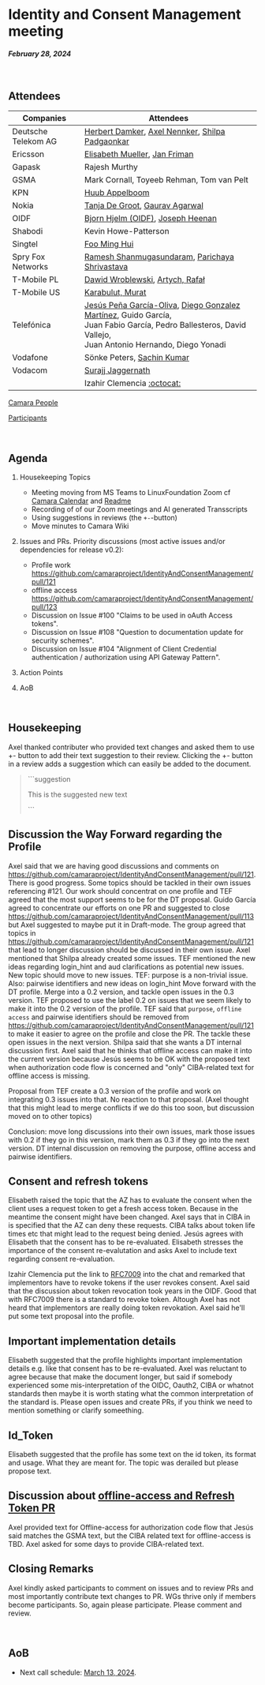 # Identity and Consent Management meeting

#### *February 28, 2024*

<br>

## Attendees

| Companies | Attendees |
| --------- | --------- |
| Deutsche Telekom AG | [Herbert Damker](https://wiki.camaraproject.org/display/~hdamker), [Axel Nennker](https://wiki.camaraproject.org/display/~ignisvulpis), [Shilpa Padgaonkar](https://wiki.camaraproject.org/display/~shilpa.padgaonkar) |
| Ericsson  | [Elisabeth Mueller](https://wiki.camaraproject.org/display/~elisabethmueller), [Jan Friman](https://wiki.camaraproject.org/display/~Jan_Friman) |
| Gapask    | Rajesh Murthy |
| GSMA      | Mark Cornall, Toyeeb Rehman, Tom van Pelt |
| KPN       | [Huub Appelboom](https://github.com/HuubAppelboom) |
| Nokia     | [Tanja De Groot](https://wiki.camaraproject.org/display/~TanjaDeGroot), [Gaurav Agarwal](https://wiki.camaraproject.org/display/~gaurav2192) |
| OIDF      | [Bjorn Hjelm (OIDF)](https://github.com/bhjelm), [Joseph Heenan](https://github.com/jogu)  |
| Shabodi   | Kevin Howe-Patterson |
| Singtel   | [Foo Ming Hui](https://wiki.camaraproject.org/display/~mhfoo) |
| Spry Fox Networks | [Ramesh Shanmugasundaram](https://wiki.camaraproject.org/display/~sfnuser), [Parichaya Shrivastava](https://wiki.camaraproject.org/display/~lfsfn) |
| T-Mobile PL | [Dawid Wroblewski](https://github.com/DT-DawidWroblewski), [Artych, Rafał](https://wiki.camaraproject.org/display/~rart) |
| T-Mobile US | [Karabulut, Murat](https://wiki.camaraproject.org/display/~gmuratk) |
| Telefónica | [Jesús Peña García-Oliva](https://github.com/jpengar), [Diego Gonzalez Martínez](https://github.com/diegogonmar), Guido García,<br> Juan Fabio García, Pedro Ballesteros, David Vallejo,<br> Juan Antonio Hernando, Diego Yonadi |
| Vodafone  | Sönke Peters, [Sachin Kumar](https://wiki.camaraproject.org/display/~sachinvodafone)|
| Vodacom | [Surajj Jaggernath](https://wiki.camaraproject.org/display/~surajjj) |
|| Izahir Clemencia [:octocat:](https://github.com/izahirclemencia) |

[Camara People](https://wiki.camaraproject.org/browsepeople.action)

[Participants](https://github.com/camaraproject/Governance/blob/main/PARTICIPANTS.MD)

<br>

## Agenda

1. Housekeeping Topics
   - Meeting moving from MS Teams to LinuxFoundation Zoom cf [Camara Calendar](https://lists.camaraproject.org/calendar) and [Readme](https://github.com/camaraproject/IdentityAndConsentManagement/blob/main/README.md)
   - Recording of of our Zoom meetings and AI generated Transscripts
   - Using suggestions in reviews (the `+-`-button)
   - Move minutes to Camara Wiki
3. Issues and PRs. Priority discussions (most active issues and/or dependencies for release v0.2):
    - Profile work [https://github.com/camaraproject/IdentityAndConsentManagement/pull/121 ](https://github.com/camaraproject/IdentityAndConsentManagement/issues/122)
    - offline access https://github.com/camaraproject/IdentityAndConsentManagement/pull/123
    - Discussion on Issue #100 "Claims to be used in oAuth Access tokens".
    - Discussion on Issue #108 "Question to documentation update for security schemes".
    - Discussion on Issue #104 "Alignment of Client Credential authentication / authorization using API Gateway Pattern".

5. Action Points
6. AoB

<br>

## Housekeeping 

Axel thanked contributer who provided text changes and asked them to use +- button to add their text suggestion to their review. Clicking the +- button in a review adds a suggestion which can easily be added to the document.

> \`\`\`suggestion
> 
> This is the suggested new text
> 
> \`\`\` 


## Discussion the Way Forward regarding the Profile

Axel said that we are having good discussions and comments on https://github.com/camaraproject/IdentityAndConsentManagement/pull/121.
There is good progress. Some topics should be tackled in their own issues referencing #121.
Our work should concentrat on one profile and TEF agreed that the most support seems to be for the DT proposal.
Guido García agreed to concentrate our efforts on one PR and suggested to close https://github.com/camaraproject/IdentityAndConsentManagement/pull/113 but Axel suggested to maybe put it in Draft-mode.
The group agreed that topics in https://github.com/camaraproject/IdentityAndConsentManagement/pull/121 that lead to longer discussion should be discussed in their own issue.
Axel mentioned that Shilpa already created some issues. TEF mentioned the new ideas regarding login_hint and aud clarifications as potential new issues.
New topic should move to new issues. TEF: purpose is a non-trivial issue. Also: pairwise identifiers and new ideas on login_hint
Move forward with the DT profile. Merge into a 0.2 version, and tackle open issues in the 0.3 version.
TEF proposed to use the label 0.2 on issues that we seem likely to make it into the 0.2 version of the profile.
TEF said that `purpose`, `offline access` and pairwise identifiers should be removed from https://github.com/camaraproject/IdentityAndConsentManagement/pull/121 to make it easier to agree on the profile and close the PR. The tackle these open issues in the next version.
Shilpa said that she wants a DT internal discussion first. Axel said that he thinks that offline access can make it into the current version because Jesús seems to be OK with the proposed text when authorization code flow is concerned and "only" CIBA-related text for offline access is missing.

Proposal from TEF create a 0.3 version of the profile and work on integrating 0.3 issues into that. No reaction to that proposal.
(Axel thought that this might lead to merge conflicts if we do this too soon, but discussion moved on to other topics)

Conclusion: move long discussions into their own issues, mark those issues with 0.2 if they go in this version, mark them as 0.3 if they go into the next version.
DT internal discussion on removing the purpose, offline access and pairwise identifiers.

## Consent and refresh tokens

Elisabeth raised the topic that the AZ has to evaluate the consent when the client uses a request token to get a fresh access token. Because in the meantime the consent might have been changed.
Axel says that in CIBA in is specified that the AZ can deny these requests. CIBA talks about token life times etc that might lead to the request being denied.
Jesús agrees with Elisabeth that the consent has to be re-evaluated.
Elisabeth stresses the importance of the consent re-evalutation and asks Axel to include text regarding consent re-evaluation.

Izahir Clemencia put the link to [RFC7009](https://datatracker.ietf.org/doc/html/rfc7009) into the chat and remarked that implementors have to revoke tokens if the user revokes consent.
Axel said that the discussion about token revocation took years in the OIDF. Good that with RFC7009 there is a standard to revoke token. Altough Axel has not heard that implementors are really doing token revokation.
Axel said he'll put some text proposal into the profile.

## Important implementation details

Elisabeth suggested that the profile highlights important implementation details e.g. like that consent has to be re-evaluated.
Axel was reluctant to agree because that make the document longer, but said if somebody experienced some mis-interpretation of the OIDC, Oauth2, CIBA or whatnot standards then maybe it is worth stating what the common interpretation of the standard is. Please open issues and create PRs, if you think we need to mention something or clarify someething.

## Id_Token

Elisabeth suggested that the profile has some text on the id token, its format and usage. What they are meant for.
The topic was derailed but please propose text.

## Discussion about [offline-access and Refresh Token PR](https://github.com/camaraproject/IdentityAndConsentManagement/pull/123)

Axel provided text for Offline-access for authorization code flow that Jesús said matches the GSMA text, but the CIBA related text for offline-access is TBD.
Axel asked for some days to provide CIBA-related text.

## Closing Remarks

Axel kindly asked participants to comment on issues and to review PRs and most importantly contribute text changes to PR.
WGs thrive only if members become participants. So, again please participate. Please comment and review.



<br>

## AoB

- Next call schedule: [March 13, 2024](https://lists.camaraproject.org/g/sp-icm/viewevent?repeatid=57069&eventid=2258113&calstart=2024-03-13).
